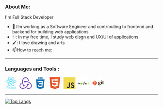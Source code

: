 
### About Me: <br/>
I'm Full Stack Developer
- 👀 I’m working as a Software Engineer and contributing to frontend and backend for building web applications
- ✨: In my free time, I study web disgn and UX/UI of applications
- 🖌️: I love drawing and arts
- :mailbox:How to reach me:

<!---[![Linkedin Badge](https://img.shields.io/badge/-Anna-blue?style=flat&logo=Linkedin&logoColor=white)](www.linkedin.com/in/anna-kravchuk-467716276/)-->

<hr/>

### Languages and Tools :

<div>
 <!--- <img src="https://github.com/devicons/devicon/blob/master/icons/java/java-original-wordmark.svg" title="Java" alt="Java" width="40" height="40"/>&nbsp; --->
  <img src="https://github.com/devicons/devicon/blob/master/icons/react/react-original-wordmark.svg" title="React" alt="React" width="40" height="40"/>&nbsp;
<!---  <img src="https://github.com/devicons/devicon/blob/master/icons/materialui/materialui-original.svg" title="Material UI" alt="Material UI" width="40" height="40"/>&nbsp;-->
  <img src="https://github.com/devicons/devicon/blob/master/icons/redux/redux-original.svg" title="Redux" alt="Redux " width="40" height="40"/>&nbsp;
  <img src="https://github.com/devicons/devicon/blob/master/icons/css3/css3-plain-wordmark.svg"  title="CSS3" alt="CSS" width="40" height="40"/>&nbsp;
  <img src="https://github.com/devicons/devicon/blob/master/icons/html5/html5-original.svg" title="HTML5" alt="HTML" width="40" height="40"/>&nbsp;
  <img src="https://github.com/devicons/devicon/blob/master/icons/javascript/javascript-original.svg" title="JavaScript" alt="JavaScript" width="40" height="40"/>&nbsp;
<!--   <img src="https://github.com/devicons/devicon/blob/master/icons/firebase/firebase-plain-wordmark.svg" title="Firebase" alt="Firebase" width="40" height="40"/>&nbsp; -->
<!--   <img src="https://github.com/devicons/devicon/blob/master/icons/gatsby/gatsby-original.svg" title="Gatsby"  alt="Gatsby" width="40" height="40"/>&nbsp; -->
<!--   <img src="https://github.com/devicons/devicon/blob/master/icons/mysql/mysql-original-wordmark.svg" title="MySQL"  alt="MySQL" width="40" height="40"/>&nbsp; -->
  <img src="https://github.com/devicons/devicon/blob/master/icons/nodejs/nodejs-original-wordmark.svg" title="NodeJS" alt="NodeJS" width="40" height="40"/>&nbsp;
<!--   <img src="https://github.com/devicons/devicon/blob/master/icons/amazonwebservices/amazonwebservices-plain-wordmark.svg" title="AWS" alt="AWS" width="40" height="40"/>&nbsp; -->
  <img src="https://github.com/devicons/devicon/blob/master/icons/git/git-original-wordmark.svg" title="Git" **alt="Git" width="40" height="40"/>
</div>

<hr/>

<!---
### :fire: My Status :

[![GitHub Streak](http://github-readme-streak-stats.herokuapp.com?user=ANNA124kr&theme=dark&background=000000)](https://git.io/streak-stats)

--->

[![Top Langs](https://github-readme-stats.vercel.app/api/top-langs/?username=ANNA124kr&layout=compact&theme=vision-friendly-dark)](https://github.com/anuraghazra/github-readme-stats)


<!---
ANNA124kr/ANNA124kr is a ✨ special ✨ repository because its `README.md` (this file) appears on your GitHub profile.
You can click the Preview link to take a look at your changes.
--->
